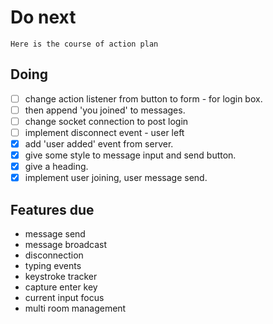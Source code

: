 # Do next

    Here is the course of action plan

## Doing

- [ ] change action listener from button to form - for login box.
- [ ] then append 'you joined' to messages.
- [ ] change socket connection to post login
- [ ] implement disconnect event - user left
- [x] add 'user added' event from server.
- [x] give some style to message input and send button.
- [x] give a heading.
- [x] implement user joining, user message send.

## Features due

- message send
- message broadcast
- disconnection
- typing events
- keystroke tracker
- capture enter key
- current input focus
- multi room management
